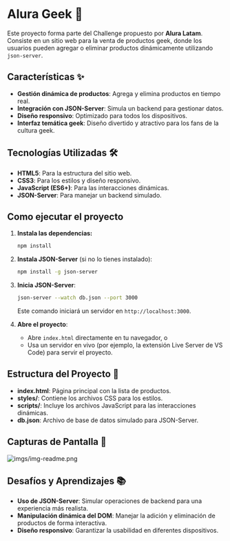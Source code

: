 # Alura Geek 🛒

Este proyecto forma parte del Challenge propuesto por **Alura Latam**. Consiste en un sitio web para la venta de productos geek, donde los usuarios pueden agregar o eliminar productos dinámicamente utilizando `json-server`.

## Características ✨

- **Gestión dinámica de productos**: Agrega y elimina productos en tiempo real.
- **Integración con JSON-Server**: Simula un backend para gestionar datos.
- **Diseño responsivo**: Optimizado para todos los dispositivos.
- **Interfaz temática geek**: Diseño divertido y atractivo para los fans de la cultura geek.

## Tecnologías Utilizadas 🛠️

- **HTML5**: Para la estructura del sitio web.
- **CSS3**: Para los estilos y diseño responsivo.
- **JavaScript (ES6+)**: Para las interacciones dinámicas.
- **JSON-Server**: Para manejar un backend simulado.

## Como ejecutar el proyecto

1. **Instala las dependencias:**
    
    ```bash
    npm install
    ```
    
2. **Instala JSON-Server** (si no lo tienes instalado):
    
    ```bash
    npm install -g json-server
    ```
    
3. **Inicia JSON-Server**:
    
    ```bash
    json-server --watch db.json --port 3000
    ```
    
    Este comando iniciará un servidor en `http://localhost:3000`.
    
4. **Abre el proyecto**:
    - Abre `index.html` directamente en tu navegador, o
    - Usa un servidor en vivo (por ejemplo, la extensión Live Server de VS Code) para servir el proyecto.

## Estructura del Proyecto 📂

- **index.html**: Página principal con la lista de productos.
- **styles/**: Contiene los archivos CSS para los estilos.
- **scripts/**: Incluye los archivos JavaScript para las interacciones dinámicas.
- **db.json**: Archivo de base de datos simulado para JSON-Server.

## Capturas de Pantalla 📸

![imgs/img-readme.png]()

## Desafíos y Aprendizajes 📚

- **Uso de JSON-Server**: Simular operaciones de backend para una experiencia más realista.
- **Manipulación dinámica del DOM**: Manejar la adición y eliminación de productos de forma interactiva.
- **Diseño responsivo**: Garantizar la usabilidad en diferentes dispositivos.